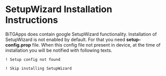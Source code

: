# SetupWizard Installation Instructions

BiTGApps does contain google SetupWizard functionality. Installation of SetupWizard is not enabled by default. For that you need **setup-config.prop** file.
When this config file not present in device, at the time of installation you will be notified with following texts.

```! Setup config not found```

```! Skip installing SetupWizard```
